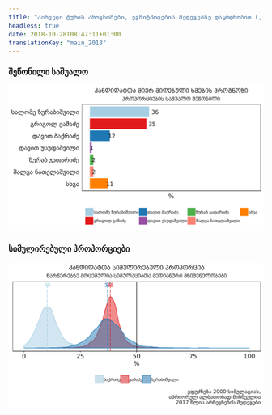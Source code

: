 ```yaml
---
title: "პირველი ტურის პროგნოზები, ეგზიტპოლების შედეგებზე დაყრდნობით (,,ფსიქოპროექტის'' შედეგების გამოკლებით)"
headless: true
date: 2018-10-28T08:47:11+01:00
translationKey: "main_2018"
---
```


### შეწონილი საშუალო


![Image](/images/predictions_presidential_2018_first_nopsych/ka/plot1.png)

### სიმულირებული პროპორციები

![Image](/images/predictions_presidential_2018_first_nopsych/ka/plot2.png)